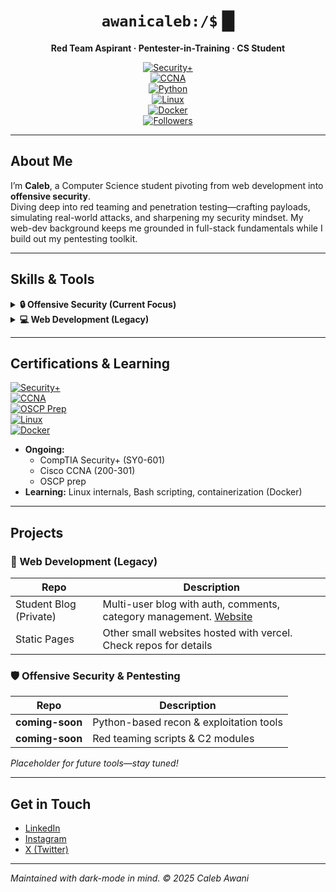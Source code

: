 <!-- Dark-mode-friendly: use "for-the-badge" style with a dark background color (#2F3136) -->

<div align="center">

# `awanicaleb:/$`  █

**Red Team Aspirant · Pentester-in-Training · CS Student**

[![Security+](https://img.shields.io/badge/CompTIA%20Security%2B-SY0--601-2F3136?style=for-the-badge&logo=compTIA&logoColor=white)](https://www.comptia.org/certifications/security)  
[![CCNA](https://img.shields.io/badge/Cisco%20CCNA-200--301-2F3136?style=for-the-badge&logo=cisco&logoColor=white)](https://www.cisco.com/go/ccna)  
[![Python](https://img.shields.io/badge/Python-Intermediate-2F3136?style=for-the-badge&logo=python&logoColor=white)](https://www.python.org/)  
[![Linux](https://img.shields.io/badge/Linux-Studying-2F3136?style=for-the-badge&logo=linux&logoColor=white)](https://www.kernel.org/)  
[![Docker](https://img.shields.io/badge/Docker-Exploring-2F3136?style=for-the-badge&logo=docker&logoColor=white)](https://www.docker.com/)  
[![Followers](https://img.shields.io/github/followers/AwaniCaleb?label=Followers&style=for-the-badge&logo=github&logoColor=white)](https://github.com/AwaniCaleb?tab=followers)

</div>

---

## About Me

I’m **Caleb**, a Computer Science student pivoting from web development into **offensive security**.  
Diving deep into red teaming and penetration testing—crafting payloads, simulating real-world attacks, and sharpening my security mindset. My web-dev background keeps me grounded in full-stack fundamentals while I build out my pentesting toolkit.

---

## Skills & Tools

<details>
<summary><strong>🔒 Offensive Security (Current Focus)</strong></summary>

- **Red Teaming:** Adversary simulation, C2 frameworks  
- **Pentesting:** Recon (nmap, dirsearch), exploitation (Metasploit, custom scripts)  
- **Scripting:** Python (pwntools, requests), Bash  
- **Tools:** Burp Suite, Cobalt Strike (learning), Wireshark, BloodHound  
</details>

<details>
<summary><strong>💻 Web Development (Legacy)</strong></summary>

- **Languages:** PHP, JavaScript, HTML/CSS, SQL  
- **Frameworks & Tools:** Node.js, Express, MySQL, Git, Markdown  
- **Notable Integrations:** Paystack payment, RESTful APIs  
</details>

---

## Certifications & Learning

[![Security+](https://img.shields.io/badge/CompTIA%20Security%2B-SY0--601-2F3136?style=for-the-badge&logo=compTIA&logoColor=white)](https://www.comptia.org/certifications/security)  
[![CCNA](https://img.shields.io/badge/Cisco%20CCNA-200--301-2F3136?style=for-the-badge&logo=cisco&logoColor=white)](https://www.cisco.com/go/ccna)  
[![OSCP Prep](https://img.shields.io/badge/OSCP-Prep_Work-2F3136?style=for-the-badge&logo=offensive-security&logoColor=white)](https://www.offensive-security.com/pwk-oscp/)  
[![Linux](https://img.shields.io/badge/Linux-Studying-2F3136?style=for-the-badge&logo=linux&logoColor=white)](https://www.kernel.org/)  
[![Docker](https://img.shields.io/badge/Docker-Exploring-2F3136?style=for-the-badge&logo=docker&logoColor=white)](https://www.docker.com/)

- **Ongoing:**  
  - CompTIA Security+ (SY0-601)  
  - Cisco CCNA (200-301)  
  - OSCP prep  
- **Learning:** Linux internals, Bash scripting, containerization (Docker)

---

## Projects

### 🔧 Web Development (Legacy)
| Repo                                      | Description                                           |
|-------------------------------------------|-------------------------------------------------------|
| Student Blog (Private)                    | Multi-user blog with auth, comments, category management. [Website](https://rsublog.com) |
| Static Pages                    | Other small websites hosted with vercel. Check repos for details |

### 🛡️ Offensive Security & Pentesting
| Repo         | Description                                      |
|--------------|--------------------------------------------------|
| **coming-soon** | Python-based recon & exploitation tools        |
| **coming-soon** | Red teaming scripts & C2 modules               |

*Placeholder for future tools—stay tuned!*

---

## Get in Touch

- [LinkedIn](https://linkedin.com/in/AwaniCaleb)
- [Instagram ](https://instagram.com/awanicaleb)
- [X (Twitter) ](https://x.com/awanicaleb)

---

*Maintained with dark-mode in mind. © 2025 Caleb Awani*  
